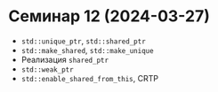 # Семинар 12 (2024-03-27)

* `std::unique_ptr`, `std::shared_ptr`
* `std::make_shared`, `std::make_unique`
* Реализация `shared_ptr`
* `std::weak_ptr`
* `std::enable_shared_from_this`, CRTP
